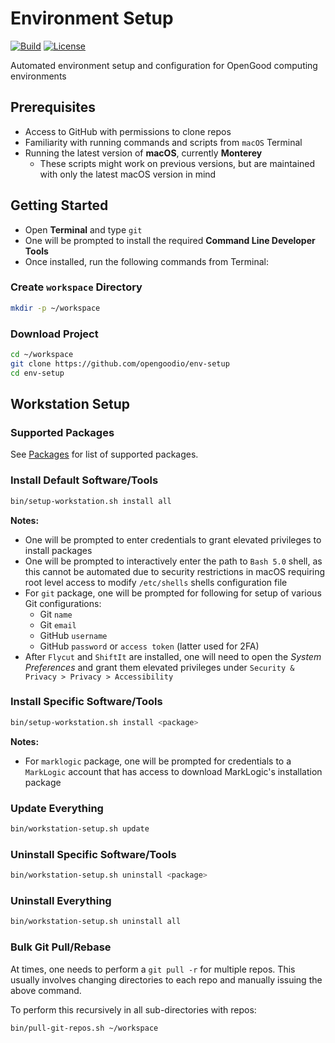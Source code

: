 # Environment Setup

[![Build](https://github.com/opengoodio/env-setup/workflows/build/badge.svg)](https://github.com/opengoodio/env-setup/actions?query=workflow%3Abuild)
[![License](https://img.shields.io/badge/license-MIT-blue.svg)](https://raw.githubusercontent.com/opengoodio/env-setup/master/LICENSE)

Automated environment setup and configuration for OpenGood computing
environments

## Prerequisites

* Access to GitHub with permissions to clone repos
* Familiarity with running commands and scripts from `macOS` Terminal
* Running the latest version of **macOS**, currently **Monterey**
  * These scripts might work on previous versions, but are maintained
  with only the latest macOS version in mind

## Getting Started

* Open **Terminal** and type `git`
* One will be prompted to install the required
**Command Line Developer Tools**
* Once installed, run the following commands from Terminal:

### Create `workspace` Directory

```bash
mkdir -p ~/workspace
```

### Download Project

```bash
cd ~/workspace
git clone https://github.com/opengoodio/env-setup
cd env-setup
```

## Workstation Setup

### Supported Packages

See [Packages](packages) for list of supported packages.

### Install Default Software/Tools

```bash
bin/setup-workstation.sh install all
```

**Notes:**

* One will be prompted to enter credentials to grant elevated privileges
to install packages
* One will be prompted to interactively enter the path to `Bash 5.0`
shell, as this cannot be automated due to security restrictions in macOS
requiring root level access to modify `/etc/shells` shells
configuration file
* For `git` package, one will be prompted for following for setup of various Git configurations:
  * Git `name`
  * Git `email`
  * GitHub `username`
  * GitHub `password` or `access token` (latter used for 2FA)
* After `Flycut` and `ShiftIt` are installed, one will need to
open the *System Preferences* and grant them elevated privileges under 
`Security & Privacy > Privacy > Accessibility`

### Install Specific Software/Tools

```bash
bin/setup-workstation.sh install <package>
```

**Notes:**

* For `marklogic` package, one will be prompted for credentials to a
`MarkLogic` account that has access to download MarkLogic's installation
package

### Update Everything

```bash
bin/workstation-setup.sh update
```

### Uninstall Specific Software/Tools

```bash
bin/workstation-setup.sh uninstall <package>
```

### Uninstall Everything

```bash
bin/workstation-setup.sh uninstall all
```

### Bulk Git Pull/Rebase

At times, one needs to perform a `git pull -r` for multiple repos. This
usually involves changing directories to each repo and manually issuing
the above command.

To perform this recursively in all sub-directories with repos:

```bash
bin/pull-git-repos.sh ~/workspace
```
